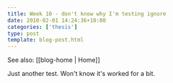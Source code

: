 ```yaml
---
title: Week 10 - don't know why I'm testing ignore
date: 2010-02-01 14:24:36+10:00
categories: ['thesis']
type: post
template: blog-post.html
---
```


See also: [[blog-home | Home]]

Just another test. Won't know it's worked for a bit.